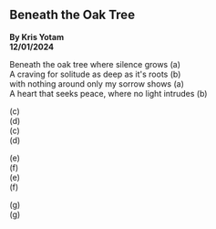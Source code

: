 ## Beneath the Oak Tree 
**By Kris Yotam**    
**12/01/2024**  

Beneath the oak tree where silence grows (a)  
A craving for solitude as deep as it's roots (b)  
with nothing around only my sorrow shows (a)  
A heart that seeks peace, where no light intrudes (b)  

(c)  
(d)  
(c)  
(d)  

(e)  
(f)  
(e)  
(f)  

(g)  
(g)  
